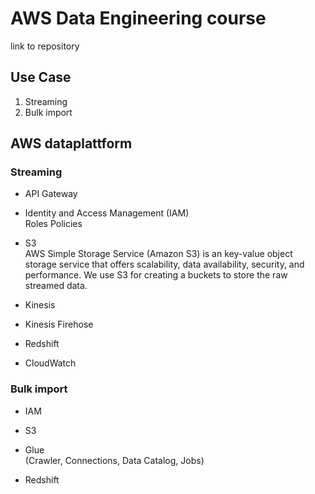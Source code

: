 # AWS Data Engineering course

link to repository

## Use Case


1. Streaming <br/>
2. Bulk import <br/>

## AWS dataplattform

### Streaming
- API Gateway <br/>

- Identity and Access Management (IAM) <br/>
Roles
Policies

- S3 <br/>
AWS Simple Storage Service (Amazon S3) is an key-value object storage service that offers scalability, data availability, security, and performance. 
We use S3 for creating a buckets to store the raw streamed data. 

- Kinesis <br/>
- Kinesis Firehose <br/>
- Redshift <br/>
- CloudWatch <br/>

### Bulk import
- IAM  <br/>

- S3 <br/>

- Glue <br/>
(Crawler, Connections, Data Catalog, Jobs)

- Redshift <br/>
